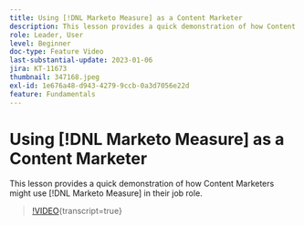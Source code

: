 ```yaml
---
title: Using [!DNL Marketo Measure] as a Content Marketer
description: This lesson provides a quick demonstration of how Content Marketers might use [!DNL Marketo Measure] in their job role.
role: Leader, User
level: Beginner
doc-type: Feature Video
last-substantial-update: 2023-01-06
jira: KT-11673
thumbnail: 347168.jpeg
exl-id: 1e676a48-d943-4279-9ccb-0a3d7056e22d
feature: Fundamentals
---
```

# Using [!DNL Marketo Measure] as a Content Marketer

This lesson provides a quick demonstration of how Content Marketers might use [!DNL Marketo Measure] in their job role.

>[!VIDEO](https://video.tv.adobe.com/v/347168/?learn=on){transcript=true}
